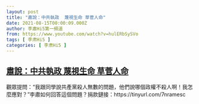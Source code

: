 ```yaml
---
layout: post
title: "肅說：中共執政  蔑視生命 草菅人命"
date: 2021-08-15T00:00:09.000Z
author: 李肅Hi5第一頻道
from: https://www.youtube.com/watch?v=hulERbSySVo
tags: [ 李肃Hi5 ]
categories: [ 李肃Hi5 ]
---
```

<!--1628985609000-->
[肅說：中共執政  蔑視生命 草菅人命](https://www.youtube.com/watch?v=hulERbSySVo)
------

<div>
觀眾提問：“我跟同學說共產黨殺人無數的問題，他們說哪個政權不殺人啊！我怎麼應對？”李肅如何回答這個問題？捐款鏈接：https://tinyurl.com/7nramesc
</div>
